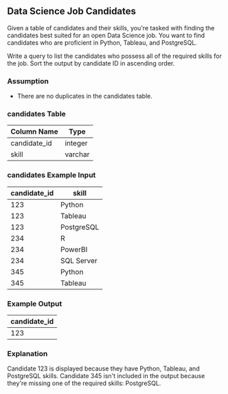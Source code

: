 ## Data Science Job Candidates

Given a table of candidates and their skills, you're tasked with finding the candidates best suited for an open Data Science job. You want to find candidates who are proficient in Python, Tableau, and PostgreSQL.

Write a query to list the candidates who possess all of the required skills for the job. Sort the output by candidate ID in ascending order.

### Assumption

- There are no duplicates in the candidates table.

### candidates Table

| Column Name   | Type     |
|---------------|----------|
| candidate_id  | integer  |
| skill         | varchar  |

### candidates Example Input

| candidate_id  | skill      |
|---------------|------------|
| 123           | Python     |
| 123           | Tableau    |
| 123           | PostgreSQL |
| 234           | R          |
| 234           | PowerBI    |
| 234           | SQL Server |
| 345           | Python     |
| 345           | Tableau    |

### Example Output

| candidate_id |
|--------------|
| 123          |

### Explanation

Candidate 123 is displayed because they have Python, Tableau, and PostgreSQL skills. Candidate 345 isn't included in the output because they're missing one of the required skills: PostgreSQL.
